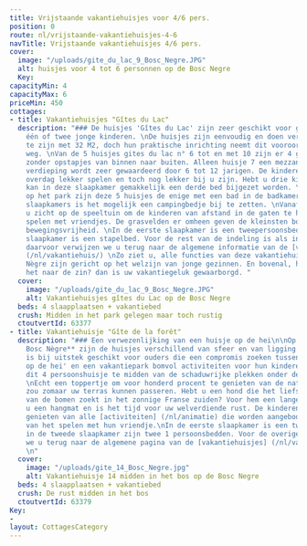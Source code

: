 ```yaml
---
title: Vrijstaande vakantiehuisjes voor 4/6 pers.
position: 0
route: nl/vrijstaande-vakantiehuisjes-4-6
navTitle: Vrijstaande vakantiehuisjes 4/6 pers.
cover:
  image: "/uploads/gite_du_lac_9_Bosc_Negre.JPG"
  alt: huisjes voor 4 tot 6 personnen op de Bosc Negre
  Key: 
capacityMin: 4
capacityMax: 6
priceMin: 450
cottages:
- title: Vakantiehuisjes "Gîtes du Lac"
  description: "### De huisjes 'Gîtes du Lac' zijn zeer geschikt voor gezinnen met
    één of twee jonge kinderen. \nDe huisjes zijn eenvoudig en doen vermoeden klein
    te zijn met 32 M2, doch hun praktische inrichting neemt dit vooroordeel meteen
    weg. \nVan de 5 huisjes gites du lac n° 6 tot en met 10 zijn er 4 gelijkvloers,
    zonder opstapjes van binnen naar buiten. Alleen huisje 7 een mezzanine. Deze open
    verdieping wordt zeer gewaardeerd door 6 tot 12 jarigen. De kinderen kunnen er
    overdag lekker spelen en toch nog lekker bij u zijn. Hebt u drie kinderen, dan
    kan in deze slaapkamer gemakkelijk een derde bed bijgezet worden. \nVan alle huisjes
    op het park zijn deze 5 huisjes de enige met een bad in de badkamer. \nIn de beide
    slaapkamers is het mogelijk een campingbedje bij te zetten. \nVanaf uw stoel heeft
    u zicht op de speeltuin om de kinderen van afstand in de gaten te houden als ze
    spelen met vriendjes. De grasvelden er omheen geven de kleinsten bovendien veel
    bewegingsvrijheid. \nIn de eerste slaapkamer is een tweepersoonsbed, in de tweede
    slaapkamer is een stapelbed. Voor de rest van de indeling is als in alle huisjes,
    daarvoor verwijzen we u terug naar de algemene informatie van de [vakantiehuisjes]
    (/nl/vakantiehuis/) \nZo ziet u, alle functies van deze vakantiehuisjes op Bosc
    Nègre zijn gericht op het welzijn van jonge gezinnen. En bovenal, hebben de kinderen
    het naar de zin? dan is uw vakantiegeluk gewaarborgd. "
  cover:
    image: "/uploads/gite_du_lac_9_Bosc_Negre.JPG"
    alt: Vakantiehuisjes gîtes du Lac op de Bosc Negre
  beds: 4 slaapplaatsen + vakantiebed
  crush: Midden in het park gelegen maar toch rustig
  ctoutvertId: 63377
- title: Vakantiehuisje "Gîte de la forêt"
  description: "### Een verwezenlijking van een huisje op de hei\n\nOp **vakantiepark
    Bosc Nègre** zijn de huisjes verschillend van sfeer en van ligging. Dit boshuisje
    is bij uitstek geschikt voor ouders die een compromis zoeken tussen een 'hutje
    op de hei' en een vakantiepark bomvol activiteiten voor hun kinderen. Geniet van
    dit 4 persoonshuisje te midden van de schaduwrijke plekken onder de eikenbomen.
    \nEcht een toppertje om voor honderd procent te genieten van de natuur. Een hertje
    zou zomaar uw terras kunnen passeren. Hebt u een hond die het liefst de koelte
    van de bomen zoekt in het zonnige Franse zuiden? Voor hem een lange lijn en voor
    u een hangmat en is het tijd voor uw welverdiende rust. De kinderen zullen ondertussen
    genieten van alle [activiteiten] (/nl/animatie) die worden aangeboden en profiteren
    van het spelen met hun vriendje.\nIn de eerste slaapkamer is een tweepersoonsbed,
    in de tweede slaapkamer zijn twee 1 persoonsbedden. Voor de overige indeling verwijzen
    we u terug naar de algemene pagina van de [vakantiehuisjes] (/nl/vakantiehuis/)
    \n"
  cover:
    image: "/uploads/gite_14_Bosc_Negre.jpg"
    alt: Vakantiehuisje 14 midden in het bos op de Bosc Negre
  beds: 4 slaapplaatsen + vakantiebed
  crush: De rust midden in het bos
  ctoutvertId: 63379
Key:
- 
layout: CottagesCategory
---
```


